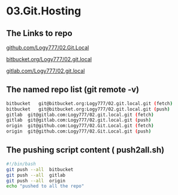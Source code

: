 # 03.Git.Hosting

## The Links to repo

[github.com/Logy777/02.Git.Local](https://github.com/Logy777/02.Git.Local)
 
[bitbucket.org/Logy777/02.git.local](https://bitbucket.org/Logy777/02.git.local) 

[gitlab.com/Logy777/02.git.local](https://gitlab.com/Logy777/02.git.local) 

## The named repo list (git remote -v)

```bash
bitbucket	git@bitbucket.org:Logy777/02.git.local.git (fetch)
bitbucket	git@bitbucket.org:Logy777/02.git.local.git (push)
gitlab	git@gitlab.com:Logy777/02.git.local.git (fetch)
gitlab	git@gitlab.com:Logy777/02.git.local.git (push)
origin	git@github.com:Logy777/02.Git.Local.git (fetch)
origin	git@github.com:Logy777/02.Git.Local.git (push)
```

## The pushing script content ( push2all.sh)

```bash
#!/bin/bash
git push --all  bitbucket
git push --all  gitlab
git push --all  origin
echo "pushed to all the repo"
```
